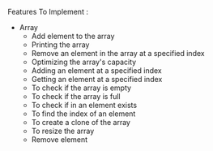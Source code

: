 Features To Implement :
- Array
  + Add element to the array
  + Printing the array
  + Remove an element in the array at a specified index
  + Optimizing the array's capacity
  + Adding an element at a specified index
  + Getting an element at a specified index
  + To check if the array is empty
  + To check if the array is full
  + To check if in an element exists
  + To find the index of an element
  + To create a clone of the array
  + To resize the array
  + Remove element